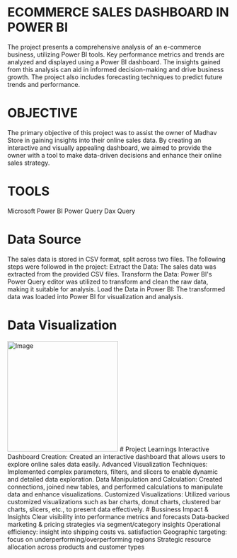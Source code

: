 # ECOMMERCE SALES DASHBOARD IN POWER BI
The project presents a comprehensive analysis of an e-commerce business, utilizing Power BI tools. Key performance metrics and trends are analyzed and displayed using a Power BI dashboard. The insights gained from this analysis can aid in informed decision-making and drive business growth. The project also includes forecasting techniques to predict future trends and performance.
# OBJECTIVE
The primary objective of this project was to assist the owner of Madhav Store in gaining insights into their online sales data. By creating an interactive and visually appealing dashboard, we aimed to provide the owner with a tool to make data-driven decisions and enhance their online sales strategy.
# TOOLS
Microsoft Power BI
Power Query
Dax Query
# Data Source
The sales data is stored in CSV format, split across two files. The following steps were followed in the project:
Extract the Data: The sales data was extracted from the provided CSV files.
Transform the Data: Power BI's Power Query editor was utilized to transform and clean the raw data, making it suitable for analysis.
Load the Data in Power BI: The transformed data was loaded into Power BI for visualization and analysis.
# Data Visualization
<img width="250" height="250" alt="Image" src="https://github.com/user-attachments/assets/41bd6c36-2c7b-4971-973e-e64189482e92" />
# Project Learnings
Interactive Dashboard Creation: Created an interactive dashboard that allows users to explore online sales data easily.
Advanced Visualization Techniques: Implemented complex parameters, filters, and slicers to enable dynamic and detailed data exploration.
Data Manipulation and Calculation: Created connections, joined new tables, and performed calculations to manipulate data and enhance visualizations.
Customized Visualizations: Utilized various customized visualizations such as bar charts, donut charts, clustered bar charts, slicers, etc., to present data effectively.
# Bussiness Impact & Insights
Clear visibility into performance metrics and forecasts
Data‑backed marketing & pricing strategies via segment/category insights
Operational efficiency: insight into shipping costs vs. satisfaction
Geographic targeting: focus on underperforming/overperforming regions
Strategic resource allocation across products and customer types
